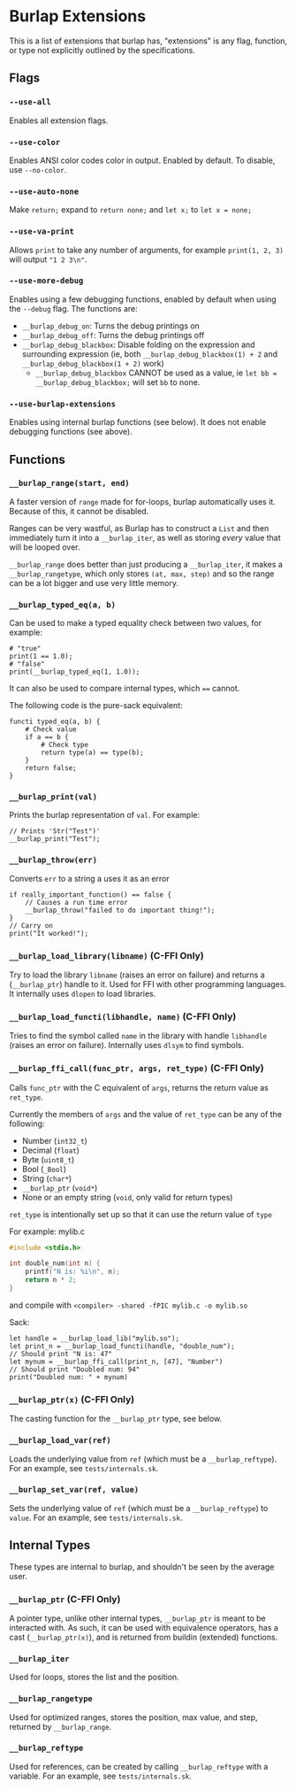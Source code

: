 # Burlap Extensions

This is a list of extensions that burlap has, "extensions" is any flag, function, or type not explicitly outlined by the specifications.

## Flags

### `--use-all`

Enables all extension flags.

### `--use-color`

Enables ANSI color codes color in output. Enabled by default. To disable, use `--no-color`.

### `--use-auto-none`

Make `return;` expand to `return none;` and `let x;` to `let x = none;`

### `--use-va-print`

Allows `print` to take any number of arguments, for example `print(1, 2, 3)` will output `"1 2 3\n"`.

### `--use-more-debug`

Enables using a few debugging functions, enabled by default when using the `--debug` flag.
The functions are:

- `__burlap_debug_on`: Turns the debug printings on
- `__burlap_debug_off`: Turns the debug printings off
- `__burlap_debug_blackbox`: Disable folding on the expression and surrounding expression (ie, both `__burlap_debug_blackbox(1) + 2` and `__burlap_debug_blackbox(1 + 2)` work)
  - `__burlap_debug_blackbox` CANNOT be used as a value, ie `let bb = __burlap_debug_blackbox;` will set `bb` to none.

### `--use-burlap-extensions`

Enables using internal burlap functions (see below). It does not enable debugging functions (see above).

## Functions

### `__burlap_range(start, end)`

A faster version of `range` made for for-loops, burlap automatically uses it. Because of this, it cannot be disabled.

Ranges can be very wastful, as Burlap has to construct a `List` and then immediately turn it into a `__burlap_iter`, as well as storing *every* value that will be looped over.

`__burlap_range` does better than just producing a `__burlap_iter`, it makes a `__burlap_rangetype`, which only stores `(at, max, step)` and so the range can be a lot bigger and use very little memory.

### `__burlap_typed_eq(a, b)`

Can be used to make a typed equality check between two values, for example:
```
# "true"
print(1 == 1.0);
# "false"
print(__burlap_typed_eq(1, 1.0));
```

It can also be used to compare internal types, which `==` cannot.

The following code is the pure-sack equivalent:
```
functi typed_eq(a, b) {
    # Check value
    if a == b {
        # Check type
        return type(a) == type(b);
    }
    return false;
}
```

### `__burlap_print(val)`

Prints the burlap representation of `val`. For example:
```
// Prints 'Str("Test")'
__burlap_print("Test");
```

### `__burlap_throw(err)`

Converts `err` to a string a uses it as an error
```
if really_important_function() == false {
    // Causes a run time error
    __burlap_throw("failed to do important thing!");
}
// Carry on
print("It worked!");
```

### `__burlap_load_library(libname)` (C-FFI Only)

Try to load the library `libname` (raises an error on failure) and returns a (`__burlap_ptr`) handle to it. Used for FFI with other programming languages. It internally uses `dlopen` to load libraries. 

### `__burlap_load_functi(libhandle, name)` (C-FFI Only)

Tries to find the symbol called `name` in the library with handle `libhandle` (raises an error on failure). Internally uses `dlsym` to find symbols.

### `__burlap_ffi_call(func_ptr, args, ret_type)` (C-FFI Only)

Calls `func_ptr` with the C equivalent of `args`, returns the return value as `ret_type`.

Currently the members of `args` and the value of `ret_type` can be any of the following:
- Number (`int32_t`)
- Decimal (`float`)
- Byte (`uint8_t`)
- Bool (`_Bool`)
- String (`char*`)
- `__burlap_ptr` (`void*`)
- None or an empty string (`void`, only valid for return types)

`ret_type` is intentionally set up so that it can use the return value of `type`

For example:
mylib.c
```c
#include <stdio.h>

int double_num(int n) {
    printf("N is: %i\n", n);
    return n * 2;
}
```
and compile with `<compiler> -shared -fPIC mylib.c -o mylib.so`

Sack:
```
let handle = __burlap_load_lib("mylib.so");
let print_n = __burlap_load_functi(handle, "double_num");
// Should print "N is: 47"
let mynum = __burlap_ffi_call(print_n, [47], "Number")
// Should print "Doubled num: 94"
print("Doubled num: " + mynum)
```

### `__burlap_ptr(x)` (C-FFI Only)

The casting function for the `__burlap_ptr` type, see below.

### `__burlap_load_var(ref)`

Loads the underlying value from `ref` (which must be a `__burlap_reftype`). For an example, see `tests/internals.sk`.

### `__burlap_set_var(ref, value)`

Sets the underlying value of `ref` (which must be a `__burlap_reftype`) to `value`. For an example, see `tests/internals.sk`.

## Internal Types

These types are internal to burlap, and shouldn't be seen by the average user.

### `__burlap_ptr` (C-FFI Only)

A pointer type, unlike other internal types, `__burlap_ptr` is meant to be interacted with. As such, it can be used with equivalence operators, has a cast (`__burlap_ptr(x)`), and is returned from buildin (extended) functions.

### `__burlap_iter`

Used for loops, stores the list and the position.

### `__burlap_rangetype`

Used for optimized ranges, stores the position, max value, and step, returned by `__burlap_range`.

### `__burlap_reftype`

Used for references, can be created by calling `__burlap_reftype` with a variable. For an example, see `tests/internals.sk`.
